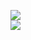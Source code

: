 [![](https://img.shields.io/badge/Made%20With-Github%20Spray-lightgrey.svg?style=for-the-badge&logo=github)](https://github.com/Annihil/github-spray#2110)  
[![](https://i.imgur.com/2DrTn0Z.gif)](https://github.com/Annihil/github-spray)